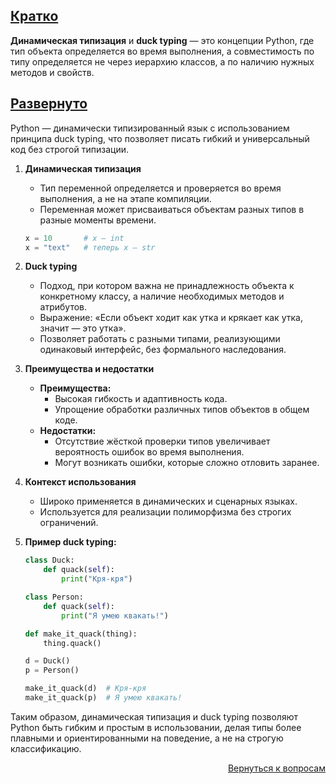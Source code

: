 ## <u>Кратко</u>

**Динамическая типизация** и **duck typing** — это концепции Python, где тип объекта определяется во время выполнения, а
совместимость по типу определяется не через иерархию классов, а по наличию нужных методов и свойств.

## <u>Развернуто</u>

Python — динамически типизированный язык с использованием принципа duck typing, что позволяет писать гибкий и
универсальный код без строгой типизации.

1. **Динамическая типизация**
    - Тип переменной определяется и проверяется во время выполнения, а не на этапе компиляции.
    - Переменная может присваиваться объектам разных типов в разные моменты времени.
    ```python
    x = 10       # x — int
    x = "text"   # теперь x — str
    ```

2. **Duck typing**
    - Подход, при котором важна не принадлежность объекта к конкретному классу, а наличие необходимых методов и
      атрибутов.
    - Выражение: «Если объект ходит как утка и крякает как утка, значит — это утка».
    - Позволяет работать с разными типами, реализующими одинаковый интерфейс, без формального наследования.

3. **Преимущества и недостатки**
    - **Преимущества:**
        - Высокая гибкость и адаптивность кода.
        - Упрощение обработки различных типов объектов в общем коде.
    - **Недостатки:**
        - Отсутствие жёсткой проверки типов увеличивает вероятность ошибок во время выполнения.
        - Могут возникать ошибки, которые сложно отловить заранее.

4. **Контекст использования**
    - Широко применяется в динамических и сценарных языках.
    - Используется для реализации полиморфизма без строгих ограничений.

5. **Пример duck typing:**
    ```python
    class Duck:
        def quack(self):
            print("Кря-кря")

    class Person:
        def quack(self):
            print("Я умею квакать!")

    def make_it_quack(thing):
        thing.quack()

    d = Duck()
    p = Person()

    make_it_quack(d)  # Кря-кря
    make_it_quack(p)  # Я умею квакать!
    ```

Таким образом, динамическая типизация и duck typing позволяют Python быть гибким и простым в использовании, делая типы
более плавными и ориентированными на поведение, а не на строгую классификацию.

<div align="right">

[Вернуться к вопросам](../Вопросы.md)

</div>
